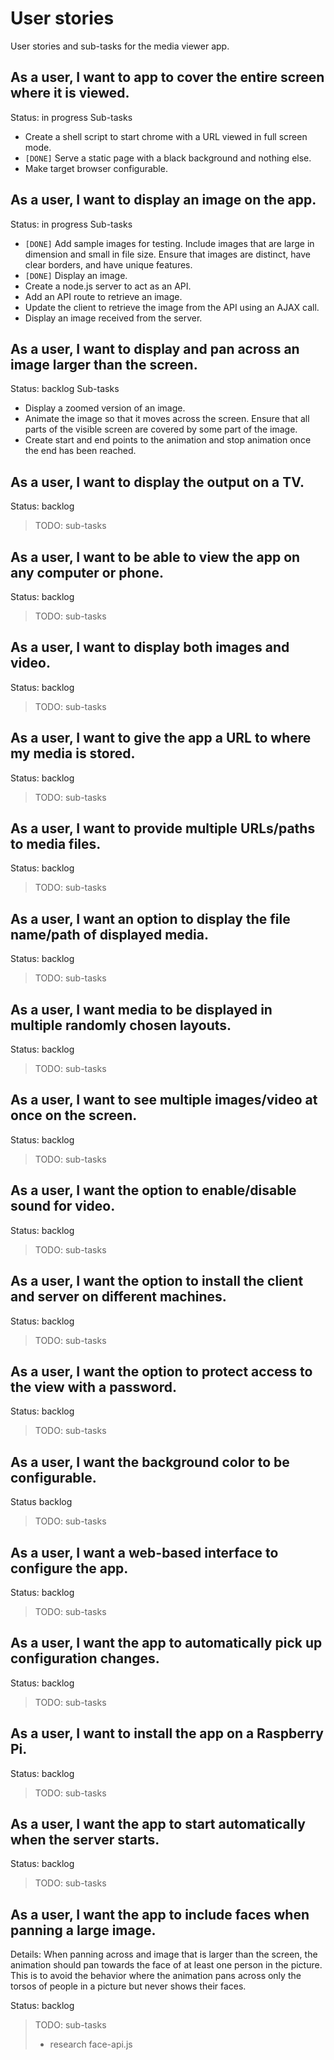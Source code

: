 # User stories

User stories and sub-tasks for the media viewer app.

## As a user, I want to app to cover the entire screen where it is viewed.

Status: in progress
Sub-tasks
- Create a shell script to start chrome with a URL viewed in full screen mode.
- `[DONE]` Serve a static page with a black background and nothing else.
- Make target browser configurable.

## As a user, I want to display an image on the app.

Status: in progress
Sub-tasks
- `[DONE]` Add sample images for testing. Include images that are large in
  dimension and small in file size. Ensure that images are distinct, have
  clear borders, and have unique features.
- `[DONE]` Display an image.
- Create a node.js server to act as an API.
- Add an API route to retrieve an image.
- Update the client to retrieve the image from the API using an AJAX call.
- Display an image received from the server.

## As a user, I want to display and pan across an image larger than the screen.

Status: backlog
Sub-tasks
- Display a zoomed version of an image.
- Animate the image so that it moves across the screen. Ensure that all
  parts of the visible screen are covered by some part of the image.
- Create start and end points to the animation and stop animation once the end
  has been reached.

## As a user, I want to display the output on a TV.

Status: backlog

> TODO: sub-tasks

## As a user, I want to be able to view the app on any computer or phone.

Status: backlog

> TODO: sub-tasks

## As a user, I want to display both images and video.

Status: backlog

> TODO: sub-tasks

## As a user, I want to give the app a URL to where my media is stored.

Status: backlog

> TODO: sub-tasks

## As a user, I want to provide multiple URLs/paths to media files.

Status: backlog

> TODO: sub-tasks

## As a user, I want an option to display the file name/path of displayed media.

Status: backlog

> TODO: sub-tasks

## As a user, I want media to be displayed in multiple randomly chosen layouts.

Status: backlog

> TODO: sub-tasks

## As a user, I want to see multiple images/video at once on the screen.

Status: backlog

> TODO: sub-tasks

## As a user, I want the option to enable/disable sound for video.

Status: backlog

> TODO: sub-tasks

## As a user, I want the option to install the client and server on different machines.

Status: backlog

> TODO: sub-tasks

## As a user, I want the option to protect access to the view with a password.

Status: backlog

> TODO: sub-tasks

## As a user, I want the background color to be configurable.

Status backlog

> TODO: sub-tasks

## As a user, I want a web-based interface to configure the app.

Status: backlog

> TODO: sub-tasks

## As a user, I want the app to automatically pick up configuration changes.

Status: backlog

> TODO: sub-tasks

## As a user, I want to install the app on a Raspberry Pi.

Status: backlog

> TODO: sub-tasks

## As a user, I want the app to start automatically when the server starts.

Status: backlog

> TODO: sub-tasks

## As a user, I want the app to include faces when panning a large image.

Details: When panning across and image that is larger than the screen,
the animation should pan towards the face of at least one person in the
picture. This is to avoid the behavior where the animation pans across
only the torsos of people in a picture but never shows their faces.

Status: backlog

> TODO: sub-tasks
> - research face-api.js
